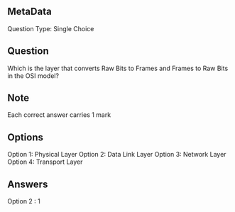 ## MetaData
Question Type: Single Choice

## Question
Which is the layer that converts Raw Bits to Frames and Frames to Raw Bits in the OSI model? 

## Note
Each correct answer carries 1 mark

## Options
Option 1: Physical Layer
Option 2: Data Link Layer
Option 3: Network Layer
Option 4: Transport Layer

## Answers
Option 2 : 1

